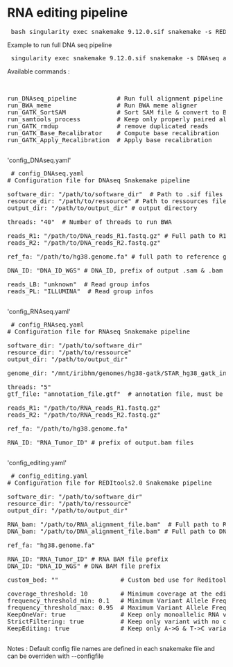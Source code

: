 # RNA editing pipeline




<pre> bash singularity exec snakemake_9.12.0.sif snakemake -s REDItools2_pipeline.sf --cores 4  </pre>


Example to run full DNA seq pipeline

<pre> singularity exec snakemake_9.12.0.sif snakemake -s DNAseq_align_pipeline.sf  run_DNAseq_pipeline --cores 4  </pre>

Available commands : 

<pre>  

run_DNAseq_pipeline           # Run full alignment pipeline
run_BWA_meme                  # Run BWA meme aligner
run_GATK_SortSAM              # Sort SAM file & convert to BAM file
run_samtools_process          # Keep only properly paired aligned reads with a quality of ##"####20 
run_GATK_rmdup                # remove duplicated reads
run_GATK_Base_Recalibrator    # Compute base recalibration
run_GATK_Apply_Recalibration  # Apply base recalibration
  
</pre>




'config_DNAseq.yaml' 

<pre> # config_DNAseq.yaml
# Configuration file for DNAseq Snakemake pipeline

software_dir: "/path/to/software_dir"  # Path to .sif files and Rscript 
resource_dir: "/path/to/ressource" # Path to ressources files (GATK ressources files)
output_dir: "/path/to/output_dir" # output directory 

threads: "40"  # Number of threads to run BWA 

reads_R1: "/path/to/DNA_reads_R1.fastq.gz" # Full path to R1 & R2 fastq files
reads_R2: "/path/to/DNA_reads_R2.fastq.gz"

ref_fa: "/path/to/hg38.genome.fa" # full path to reference genome 

DNA_ID: "DNA_ID_WGS" # DNA_ID, prefix of output .sam & .bam files

reads_LB: "unknown"  # Read group infos 
reads_PL: "ILLUMINA"  # Read group infos 
  
</pre>


'config_RNAseq.yaml'

<pre> # config_RNAseq.yaml
# Configuration file for RNAseq Snakemake pipeline

software_dir: "/path/to/software_dir"
resource_dir: "/path/to/ressource"
output_dir: "/path/to/output_dir"  

genome_dir: "/mnt/iribhm/genomes/hg38-gatk/STAR_hg38_gatk_index_GTF_TEST/"

threads: "5"
gtf_file: "annotation_file.gtf"  # annotation file, must be located in resource_dir 

reads_R1: "/path/to/RNA_reads_R1.fastq.gz"
reads_R2: "/path/to/RNA_reads_R2.fastq.gz"

ref_fa: "/path/to/hg38.genome.fa"

RNA_ID: "RNA_Tumor_ID" # prefix of output.bam files
  
</pre>  


'config_editing.yaml' 

<pre> # config_editing.yaml
# Configuration file for REDItools2.0 Snakemake pipeline

software_dir: "/path/to/software_dir"
resource_dir: "/path/to/ressource"
output_dir: "/path/to/output_dir"

RNA_bam: "/path/to/RNA_alignment_file.bam"  # Full path to RNA BAM file
DNA_bam: "/path/to/DNA_alignment_file.bam" # Full path to DNA BAM file

ref_fa: "hg38.genome.fa"

RNA_ID: "RNA_Tumor_ID" # RNA BAM file prefix
DNA_ID: "DNA_ID_WGS" # DNA BAM file prefix

custom_bed: ""                 # Custom bed use for Reditools on DNA steps, none by default (generated after)

coverage_threshold: 10         # Minimum coverage at the edited site
frequency_threshold_min: 0.1   # Minimum Variant Allele Frequency
frequency_threshold_max: 0.95  # Maximum Variant Allele Frequency
KeepOneVar: true               # Keep only monoallelic RNA variant (true or false)
StrictFiltering: true          # Keep only variant with no change in DNA corresponding position  (true or false)
KeepEditing: true              # Keep only A->G & T->C variants (true or false)

</pre>   


Notes : 
Default config file names are defined in each snakemake file and can be  overriden with --configfile
